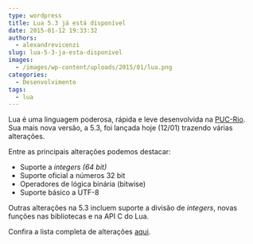 ```yaml
---
type: wordpress
title: Lua 5.3 já está disponível
date: 2015-01-12 19:33:32
authors:
  - alexandrevicenzi
slug: lua-5-3-ja-esta-disponivel
images:
  - /images/wp-content/uploads/2015/01/lua.png
categories:
  - Desenvolvimento
tags:
  - lua
---
```


Lua é uma linguagem poderosa, rápida e leve desenvolvida na <a href="http://www.puc-rio.br/">PUC-Rio</a>. Sua mais nova versão, a 5.3, foi lançada hoje (12/01) trazendo várias alterações.

Entre as principais alterações podemos destacar:
<ul>
	<li>Suporte a <em>integers (64 bit)</em></li>
	<li>Suporte oficial a números 32 bit</li>
	<li>Operadores de lógica binária (bitwise)</li>
	<li>Suporte básico a UTF-8</li>
</ul>
Outras alterações na 5.3 incluem suporte a divisão de <em>integers</em>, novas funções nas bibliotecas e na API C do Lua.

Confira a lista completa de alterações <a href="http://www.lua.org/manual/5.3/readme.html#changes" target="_blank">aqui</a>.
